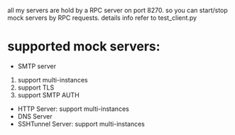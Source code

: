all my servers are hold by a RPC server on port 8270. so you can start/stop mock servers by RPC requests.
details info refer to test_client.py

# supported mock servers:
 - SMTP server
  1. support multi-instances
  2. support TLS
  3. support SMTP AUTH
 - HTTP Server: support multi-instances
 - DNS Server
 - SSHTunnel Server: support multi-instances